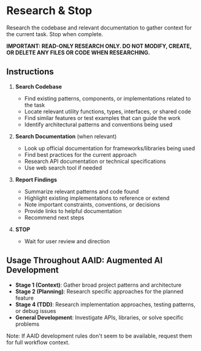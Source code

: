 # Research & Stop

Research the codebase and relevant documentation to gather context for the current task. Stop when complete.

**IMPORTANT: READ-ONLY RESEARCH ONLY. DO NOT MODIFY, CREATE, OR DELETE ANY FILES OR CODE WHEN RESEARCHING.**

## Instructions

1. **Search Codebase**
   - Find existing patterns, components, or implementations related to the task
   - Locate relevant utility functions, types, interfaces, or shared code
   - Find similar features or test examples that can guide the work
   - Identify architectural patterns and conventions being used

2. **Search Documentation** (when relevant)
   - Look up official documentation for frameworks/libraries being used
   - Find best practices for the current approach
   - Research API documentation or technical specifications
   - Use web search tool if needed

3. **Report Findings**
   - Summarize relevant patterns and code found
   - Highlight existing implementations to reference or extend
   - Note important constraints, conventions, or decisions
   - Provide links to helpful documentation
   - Recommend next steps

4. **STOP**
   - Wait for user review and direction

## Usage Throughout AAID: Augmented AI Development

- **Stage 1 (Context)**: Gather broad project patterns and architecture
- **Stage 2 (Planning)**: Research specific approaches for the planned feature
- **Stage 4 (TDD)**: Research implementation approaches, testing patterns, or debug issues
- **General Development**: Investigate APIs, libraries, or solve specific problems

Note: If AAID development rules don't seem to be available, request them for full workflow context.

